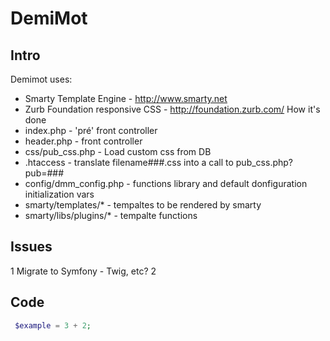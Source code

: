 # DemiMot
## Intro
Demimot uses: 
- Smarty Template Engine - http://www.smarty.net
- Zurb Foundation responsive CSS - http://foundation.zurb.com/
How it's done
- index.php - 'pré' front controller
- header.php - front controller
- css/pub_css.php - Load custom css from DB
- .htaccess - translate filename###.css into a call to pub_css.php?pub=###
- config/dmm_config.php - functions library and default donfiguration initialization vars
- smarty/templates/* - tempaltes to be rendered by smarty
- smarty/libs/plugins/* - tempalte functions
## Issues
1 Migrate to Symfony - Twig, etc?
2 
## Code
```php
 $example = 3 + 2;
```
